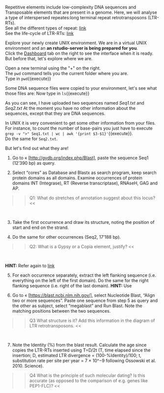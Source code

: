 Repetitive elements include low-complexity DNA sequences and Transposable elements that are present in a genome. Here, we will analyse a type of interspersed repeates:long terminal repeat retrotransposons (LTR-RTs).  
See all the different types of repeat: [link](https://media.springernature.com/full/springer-static/image/art%3A10.1038%2Fnrg2165/MediaObjects/41576_2007_Article_BFnrg2165_Fig1_HTML.jpg?as=webp)  
See the life-cycle of LTR-RTs: [link](https://en.wikipedia.org/wiki/LTR_retrotransposon#/media/File:LTR_retrotransposon.png)

Explore your newly create UNIX environment.
We are in a virtual UNIX environment and an **an rstudio-server is being prepared for you**.  
Click the [Dashboard](https://[[HOST_SUBDOMAIN]]-8787-[[KATACODA_HOST]].environments.katacoda.com/) tab on the right to see the interface when it is ready. But before that, let's explore where we are.

Open a new terminal using the "+" on the right.  
The `pwd` command tells you the current folder where you are.  
Type in `pwd`{{execute}}

Some DNA sequence files were copied to your environment, let's see what those files are:
Now type in `ls`{{execute}}

As you can see, I have uploaded two sequences named *Seq1.txt* and *Seq2.txt*
At the moment you have no other information about the sequences, except that they are DNA sequences.  

In UNIX it is very convenient to get some other information from your files. For instance, to count the number of base-pairs you just have to execute `grep -v ">" Seq1.txt | wc | awk '{print $3-$1}'`{{execute}}.  
Do the same for `Seq2.txt`.  

But let's find out what they are!  

1. Go to « [http://gydb.org/index.php/Blast], paste the sequence Seq1 (12’390 bp) as query. 

2. Select “cores” as Database and Blastx as search program, keep search protein domains as all domains. Examine occurrences of protein domains INT (Integrase), RT (Reverse transcriptase), RNAseH, GAG and AP. 

>>Q1: What do stretches of annotation suggest about this locus? <<

<br/>

3. Take the first occurrence and draw its structure, noting the position of start and end on the strand.

4. Do the same for other occurrences (Seq2, 17’188 bp). 

>>Q2: What is a Gypsy or a Copia element, justify? << 
<br/>

**HINT:** Refer again to [link](https://media.springernature.com/full/springer-static/image/art%3A10.1038%2Fnrg2165/MediaObjects/41576_2007_Article_BFnrg2165_Fig1_HTML.jpg?as=webp)


5. For each occurrence separately, extract the left flanking sequence (i.e. everything on the left of the first domain). Do the same for the right flanking sequence (i.e. right of the last domain).
**HINT:** Use 

6. Go to « [https://blast.ncbi.nlm.nih.gov/], select Nucleotide Blast, “Align two or more sequences”. Paste one sequence from step 5 as query and the other as subject, select “megablast” and Run Blast. Note the matching positions between the two sequences. 

>>Q3 What structure is it? Add this information in the diagram of LTR retrotransposons. <<

<br/>

7. Note the Identity (%) from the blast result. Calculate the age since copies the LTR-RTs inserted using T=D/2t (T, time elapsed since the insertion; D, estimated LTR divergence = (100-%Identity)/100; t,  substitution rate per site per year = 7 × 10^−9 following Ossowski et al. 2010. Science). 

>>Q4 What is the principle of such molecular dating? Is this accurate (as opposed to the comparison of e.g. genes like PEP1-FLC)? <<

<br/>

